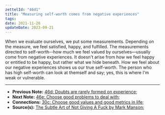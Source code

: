 ```yaml
---
zettelId: "46d1"
title: "Measuring self-worth comes from negative experiences"
tags:
date: 2021-11-28
updateDate: 2023-09-21
---
```


When we evaluate ourselves, we put some measurements. Depending on the measure, we feel satisfied, happy, and fulfilled. The measurements directed to self-worth--how much we feel valued by ourselves—usually come from negative experiences. It doesn't arise from how we feel happy or entitled to be happy, but rather what we hide beneath. How we feel about our negative experiences shows us our true self-worth. The person who has high self-worth can look at themself and say; yes, this is where I'm weak or vulnerable.

---

- **Previous Note:** [46d: Doubts are rarely formed on experience](/notes/46d/);
- **Next Note:** [46e: Choose good problems to deal with](/notes/46e/);
- **Connections:** [30c: Choose good values and good metrics in life](/notes/30c/);
- **Source(s):** [The Subtle Art of Not Giving A Fuck by Mark Manson](/books/the-subtle-art-of-not-giving-a-fuck-by-mark-manson-book-summary-review-and-notes/);
